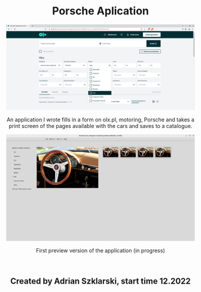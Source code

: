<h1 align="center">Porsche Aplication</h1>

<img src="images/olx.png" alt="OlxPage">
<br>

<p style="text-align: center">An application I wrote fills in a form on olx.pl, motoring, Porsche and takes a print screen of the pages available with the cars and saves to a catalogue. </p>

<img src="images/app.png" alt="OlxPage">
<br>

<p style="text-align: center">First preview version of the application (in progress) </p>


<br>
<h2 align="center">Created by Adrian Szklarski, start time 12.2022</h2>
